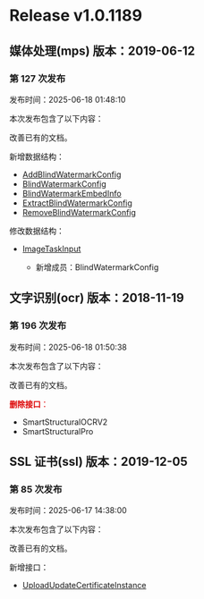 # Release v1.0.1189

## 媒体处理(mps) 版本：2019-06-12

### 第 127 次发布

发布时间：2025-06-18 01:48:10

本次发布包含了以下内容：

改善已有的文档。

新增数据结构：

* [AddBlindWatermarkConfig](https://cloud.tencent.com/document/api/862/37615#AddBlindWatermarkConfig)
* [BlindWatermarkConfig](https://cloud.tencent.com/document/api/862/37615#BlindWatermarkConfig)
* [BlindWatermarkEmbedInfo](https://cloud.tencent.com/document/api/862/37615#BlindWatermarkEmbedInfo)
* [ExtractBlindWatermarkConfig](https://cloud.tencent.com/document/api/862/37615#ExtractBlindWatermarkConfig)
* [RemoveBlindWatermarkConfig](https://cloud.tencent.com/document/api/862/37615#RemoveBlindWatermarkConfig)

修改数据结构：

* [ImageTaskInput](https://cloud.tencent.com/document/api/862/37615#ImageTaskInput)

	* 新增成员：BlindWatermarkConfig




## 文字识别(ocr) 版本：2018-11-19

### 第 196 次发布

发布时间：2025-06-18 01:50:38

本次发布包含了以下内容：

改善已有的文档。

<font color="#dd0000">**删除接口**：</font>

* SmartStructuralOCRV2
* SmartStructuralPro



## SSL 证书(ssl) 版本：2019-12-05

### 第 85 次发布

发布时间：2025-06-17 14:38:00

本次发布包含了以下内容：

改善已有的文档。

新增接口：

* [UploadUpdateCertificateInstance](https://cloud.tencent.com/document/api/400/119791)



